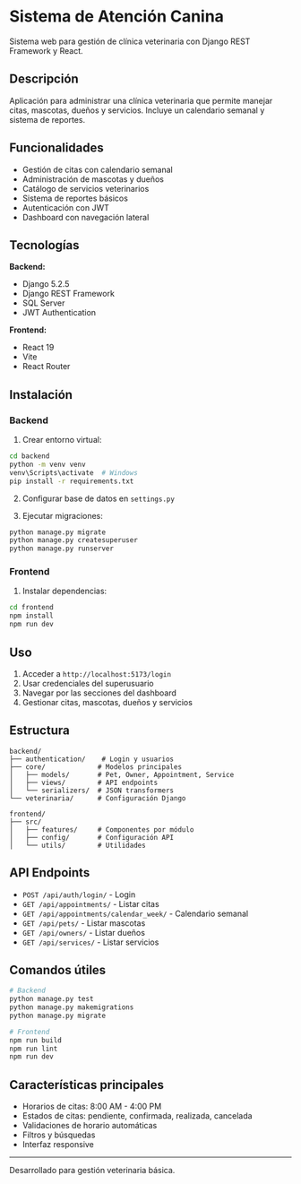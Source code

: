 # Sistema de Atención Canina

Sistema web para gestión de clínica veterinaria con Django REST Framework y React.

## Descripción

Aplicación para administrar una clínica veterinaria que permite manejar citas, mascotas, dueños y servicios. Incluye un calendario semanal y sistema de reportes.

## Funcionalidades

- Gestión de citas con calendario semanal
- Administración de mascotas y dueños
- Catálogo de servicios veterinarios
- Sistema de reportes básicos
- Autenticación con JWT
- Dashboard con navegación lateral

## Tecnologías

**Backend:**
- Django 5.2.5
- Django REST Framework
- SQL Server
- JWT Authentication

**Frontend:**
- React 19
- Vite
- React Router

## Instalación

### Backend

1. Crear entorno virtual:
```bash
cd backend
python -m venv venv
venv\Scripts\activate  # Windows
pip install -r requirements.txt
```

2. Configurar base de datos en `settings.py`

3. Ejecutar migraciones:
```bash
python manage.py migrate
python manage.py createsuperuser
python manage.py runserver
```

### Frontend

1. Instalar dependencias:
```bash
cd frontend
npm install
npm run dev
```

## Uso

1. Acceder a `http://localhost:5173/login`
2. Usar credenciales del superusuario
3. Navegar por las secciones del dashboard
4. Gestionar citas, mascotas, dueños y servicios

## Estructura

```
backend/
├── authentication/    # Login y usuarios
├── core/             # Modelos principales
│   ├── models/       # Pet, Owner, Appointment, Service
│   ├── views/        # API endpoints
│   └── serializers/  # JSON transformers
└── veterinaria/      # Configuración Django

frontend/
├── src/
│   ├── features/     # Componentes por módulo
│   ├── config/       # Configuración API
│   └── utils/        # Utilidades
```

## API Endpoints

- `POST /api/auth/login/` - Login
- `GET /api/appointments/` - Listar citas
- `GET /api/appointments/calendar_week/` - Calendario semanal
- `GET /api/pets/` - Listar mascotas
- `GET /api/owners/` - Listar dueños
- `GET /api/services/` - Listar servicios

## Comandos útiles

```bash
# Backend
python manage.py test
python manage.py makemigrations
python manage.py migrate

# Frontend  
npm run build
npm run lint
npm run dev
```

## Características principales

- Horarios de citas: 8:00 AM - 4:00 PM
- Estados de citas: pendiente, confirmada, realizada, cancelada
- Validaciones de horario automáticas
- Filtros y búsquedas
- Interfaz responsive

---

Desarrollado para gestión veterinaria básica.
